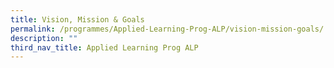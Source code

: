 ```yaml
---
title: Vision, Mission & Goals
permalink: /programmes/Applied-Learning-Prog-ALP/vision-mission-goals/
description: ""
third_nav_title: Applied Learning Prog ALP
---
```


